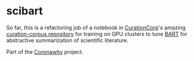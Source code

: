 # scibart

So far, this is a refactoring job of a notebook in [CurationCorp](https://github.com/CurationCorp)'s amazing [curation-corpus repository](https://github.com/CurationCorp/curation-corpus) for training on GPU clusters to tune [BART](https://arxiv.org/abs/1910.13461) for abstractive summarization of scientific literature.

Part of the [Coronawhy](coronawhy.com) project.
